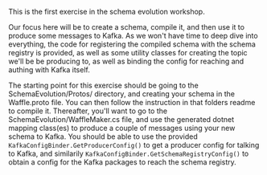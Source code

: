 This is the first exercise in the schema evolution workshop.

Our focus here will be to create a schema, compile it, and then use it to produce some messages to Kafka.
As we won't have time to deep dive into everything, the code for registering the compiled schema with the
schema registry is provided, as well as some utility classes for creating the topic we'll be be producing to,
 as well as binding the config for reaching and authing with Kafka itself.

The starting point for this exercise should be going to the SchemaEvolution/Protos/ directory,
and creating your schema in the Waffle.proto file.
You can then follow the instruction in that folders readme to compile it.
Thereafter, you'll want to go to the SchemaEvolution/WaffleMaker.cs file, and use the generated dotnet
mapping class(es) to produce a couple of messages using your new schema to Kafka.
You should be able to use the provided `KafkaConfigBinder.GetProducerConfig()` to get a producer config for talking to Kafka,
and similarily `KafkaConfigBinder.GetSchemaRegistryConfig()` to obtain a config for the Kafka packages to reach the schema registry.

